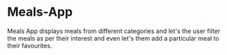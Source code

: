 # Meals-App
Meals App displays meals from different categories and let's the user filter the meals as per their interest and even let's them add a particular meal to their favourites.
